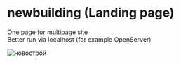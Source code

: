# newbuilding (Landing page)
One page for multipage site  <br>
Better run via localhost (for example OpenServer)


![новострой](https://user-images.githubusercontent.com/87609018/223206041-f4ecc6fc-c468-4711-bf28-4a79177bffa3.jpg)

